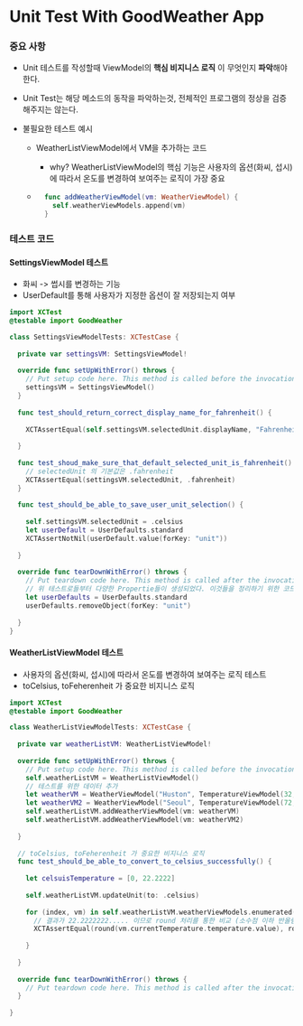 # Unit Test With GoodWeather App

### 중요 사항

- Unit 테스트를 작성할때 ViewModel의 **핵심 비지니스 로직** 이 무엇인지 **파악**해야 한다.

-  Unit Test는 해당 메소드의 동작을 파악하는것, 전체적인 프로그램의 정상을 검증해주지는 않는다.

- 불필요한 테스트 예시

  - WeatherListViewModel에서 VM을 추가하는 코드

    - why? WeatherListViewModel의 핵심 기능은 사용자의 옵션(화씨, 섭시)에 따라서 온도를 변경하여 보여주는 로직이 가장 중요

  - ```swift
      func addWeatherViewModel(vm: WeatherViewModel) {
        self.weatherViewModels.append(vm)
      }
    ```

### 테스트 코드

#### SettingsViewModel 테스트

- 화씨 -> 썹시를 변경하는 기능
- UserDefault를 통해 사용자가 지정한 옵션이 잘 저장되는지 여부

```swift
import XCTest
@testable import GoodWeather

class SettingsViewModelTests: XCTestCase {
  
  private var settingsVM: SettingsViewModel!
  
  override func setUpWithError() throws {
    // Put setup code here. This method is called before the invocation of each test method in the class.
    settingsVM = SettingsViewModel()
  }
  
  func test_should_return_correct_display_name_for_fahrenheit() {
    
    XCTAssertEqual(self.settingsVM.selectedUnit.displayName, "Fahrenheit")
    
  }
  
  func test_shoud_make_sure_that_default_selected_unit_is_fahrenheit() {
    // selectedUnit 의 기본값은 .fahrenheit
    XCTAssertEqual(settingsVM.selectedUnit, .fahrenheit)
  }
  
  func test_should_be_able_to_save_user_unit_selection() {
    
    self.settingsVM.selectedUnit = .celsius
    let userDefault = UserDefaults.standard
    XCTAssertNotNil(userDefault.value(forKey: "unit"))
    
  }
  
  override func tearDownWithError() throws {
    // Put teardown code here. This method is called after the invocation of each test method in the class.
    // 위 테스트로들부터 다양한 Propertie들이 생성되었다. 이것들을 정리하기 위한 코드
    let userDefaults = UserDefaults.standard
    userDefaults.removeObject(forKey: "unit")
    
  }
}
```



#### WeatherListViewModel  테스트

- 사용자의 옵션(화씨, 섭시)에 따라서 온도를 변경하여 보여주는 로직 테스트
- toCelsius, toFeherenheit 가 중요한 비지니스 로직

```swift
import XCTest
@testable import GoodWeather

class WeatherListViewModelTests: XCTestCase {
  
  private var weatherListVM: WeatherListViewModel!
  
  override func setUpWithError() throws {
    // Put setup code here. This method is called before the invocation of each test method in the class.
    self.weatherListVM = WeatherListViewModel()
    // 테스트를 위한 데이터 추가
    let weatherVM = WeatherViewModel("Huston", TemperatureViewModel(32, 0, 0))
    let weatherVM2 = WeatherViewModel("Seoul", TemperatureViewModel(72, 0, 0))
    self.weatherListVM.addWeatherViewModel(vm: weatherVM)
    self.weatherListVM.addWeatherViewModel(vm: weatherVM2)
    
  }
  
  // toCelsius, toFeherenheit 가 중요한 비지니스 로직
  func test_should_be_able_to_convert_to_celsius_successfully() {
    
    let celsuisTemperature = [0, 22.2222]
    
    self.weatherListVM.updateUnit(to: .celsius)
    
    for (index, vm) in self.weatherListVM.weatherViewModels.enumerated() {
      // 결과가 22.2222222..... 이므로 round 처리를 통한 비교 (소수점 이하 반올림)
      XCTAssertEqual(round(vm.currentTemperature.temperature.value), round(celsuisTemperature[index]))
      
    }
    
  }
  
  override func tearDownWithError() throws {
    // Put teardown code here. This method is called after the invocation of each test method in the class.
  }
  
}
```


